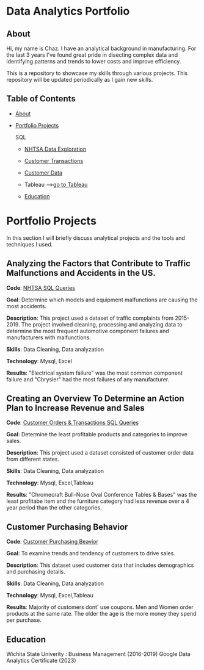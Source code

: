 # Data Analytics Portfolio
## About

Hi, my name is Chaz. I have an analytical background in manufacturing. For the last 3 years I've found great pride in disecting complex data and identifying patterns and trends to lower costs and improve efficiency.

This is a repository to showcase my skills through various projects. This repository will be updated periodically as I gain new skills.

## Table of Contents

- [About](https://github.com/clarkhaz1988/SQL-Query/tree/main#about)
   
- [Portfolio Projects](https://github.com/clarkhaz1988/SQL-Query/tree/main#portfolio-projects)
    
  SQL
        
   - [NHTSA Data Exploration](https://github.com/clarkhaz1988/SQL-Query/tree/main#Analyzing-the-Factors-that-Contribute-to-Traffic-Malfunctions-and-Accidents-in-the-US)
          
   - [Customer Transactions](https://github.com/clarkhaz1988/SQL-Query/tree/main#Creating-an-Overview-to-Determine-an-Action-Plan-to-Increase-Revenue-and-Sales)
          
   - [Customer Data](https://github.com/clarkhaz1988/SQL-Query/tree/main#)

  - Tableau -->[go to Tableau](https://public.tableau.com/app/profile/chaz.clark/vizzes)
 
  - [Education](https://github.com/clarkhaz1988/SQL-Query/tree/main#Education)

# Portfolio Projects

In this section I will briefly discuss analytical projects and the tools and techniques I used.

## **Analyzing the Factors that Contribute to Traffic Malfunctions and Accidents in the US**.

**Code**: [NHTSA SQL Queries](https://github.com/clarkhaz1988/SQL-Query/blob/main/NHTSA%20SQL%20Queries.sql)

**Goal**: Determine which models and equipment malfunctions are causing the most accidents.

**Description**: This project used a dataset of traffic complaints from 2015-2019. The project involved cleaning, processing and analyzing data to determine the most frequent automotive component failures and manufacturers with malfunctions.

**Skills**: Data Cleaning, Data analyzation 

**Technology**: Mysql, Excel

**Results**: "Electrical system failure" was the most common component failure and "Chrysler" had the most failures of any manufacturer.
 


## **Creating an Overview To Determine an Action Plan to Increase Revenue and Sales** 

**Code**: [Customer Orders & Transactions SQL Queries](https://github.com/clarkhaz1988/SQL-Query/blob/main/Customer%20Orders%20%26%20Transactions.sql)

**Goal**: Determine the least profitable products and categories to improve sales.

**Description**: This project used a dataset consisted of customer order data from different states.

**Skills**: Data Cleaning, Data analyzation 

**Technology**: Mysql, Excel,Tableau

**Results**: "Chromecraft Bull-Nose Oval Conference Tables & Bases" was the least profitabe item and the furniture category had less revenue over a 4 year period than the other categories. 



## **Customer Purchasing Behavior**

**Code**: [Customer Purchasing Beavior ](https://github.com/clarkhaz1988/SQL-Query/blob/main/Customer%20Behavior)

**Goal**: To examine trends and tendency of customers to drive sales.

**Description**: This dataset used customer data that includes demographics and purchasing details.

**Skills**: Data Cleaning, Data analyzation

**Technology**: Mysql, Excel,Tableau

**Results**: Majority of customers dont' use coupons. Men and Women order products at the same rate. The older the age is the more money they spend per purchase.

## Education

Wichita State Univerity : Business Management (2016-2019)
Google Data Analytics Certificate (2023)






